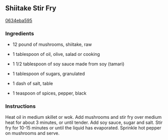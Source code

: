 ## Shiitake Stir Fry

[0634eba595](http://www.food.com/recipe/shiitake-stir-fry-296740)

### Ingredients

 - 12 pound of mushrooms, shiitake, raw

 - 1 tablespoon of oil, olive, salad or cooking

 - 1 1/2 tablespoon of soy sauce made from soy (tamari)

 - 1 tablespoon of sugars, granulated

 - 1 dash of salt, table

 - 1 teaspoon of spices, pepper, black

### Instructions

Heat oil in medium skillet or wok. Add mushrooms and stir fry over medium heat for about 3 minutes, or until tender. Add soy sauce, sugar and salt. Stir fry for 10-15 minutes or until the liquid has evaporated. Sprinkle hot pepper on mushrooms and serve.